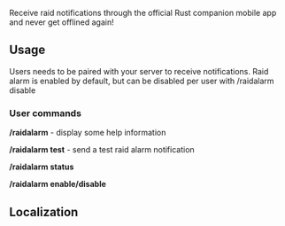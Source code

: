 Receive raid notifications through the official Rust companion mobile app and never get offlined again!

## Usage

Users needs to be paired with your server to receive notifications. 
Raid alarm is enabled by default, but can be disabled per user with /raidalarm disable

### User commands
**/raidalarm**  - display some help information

**/raidalarm test** -  send a test raid alarm notification 

**/raidalarm status** 

**/raidalarm enable/disable**



## Localization
